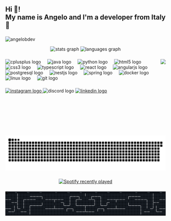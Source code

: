 <h2 align="left">Hi 👋! <br>My name is Angelo and I'm a developer from Italy 🍕</h2>

###

<p align="left"> <img src="https://komarev.com/ghpvc/?username=angelobdev&label=Profile%20views&color=0e75b6&style=flat" alt="angelobdev" /> </p>

<div align="center">
  <img src="https://github-readme-stats.vercel.app/api?username=angelobdev&hide_title=false&hide_rank=false&show_icons=true&include_all_commits=false&count_private=true&disable_animations=false&theme=dracula&locale=en&hide_border=false" height="150" alt="stats graph"  />
  <img src="https://github-readme-stats.vercel.app/api/top-langs?username=angelobdev&locale=en&hide_title=false&layout=compact&card_width=320&langs_count=5&theme=dracula&hide_border=false" height="150" alt="languages graph"  />
</div>

###

<img align="right" height="240" src="https://camo.githubusercontent.com/231aa6f4582c226c56b057dd4a769c7f33671cae3d57d9f2a960445794a6b909/68747470733a2f2f6d656469612e74656e6f722e636f6d2f7a524668314d4f36457267414141414d2f7a6163682d67616c696669616e616b69732d736d696c652e676966"  />

###

<div align="left">
  <img src="https://cdn.jsdelivr.net/gh/devicons/devicon/icons/cplusplus/cplusplus-original.svg" height="30" alt="cplusplus logo"  />
  <img width="12" />
  <img src="https://cdn.jsdelivr.net/gh/devicons/devicon/icons/java/java-original.svg" height="30" alt="java logo"  />
  <img width="12" />
  <img src="https://cdn.jsdelivr.net/gh/devicons/devicon/icons/python/python-original.svg" height="30" alt="python logo"  />
  <img width="12" />
  <img src="https://cdn.jsdelivr.net/gh/devicons/devicon/icons/html5/html5-original.svg" height="30" alt="html5 logo"  />
  <img width="12" />
  <img src="https://cdn.jsdelivr.net/gh/devicons/devicon/icons/css3/css3-original.svg" height="30" alt="css3 logo"  />
  <img width="12" />
  <img src="https://cdn.jsdelivr.net/gh/devicons/devicon/icons/typescript/typescript-original.svg" height="30" alt="typescript logo"  />
  <img width="12" />
  <img src="https://cdn.jsdelivr.net/gh/devicons/devicon/icons/react/react-original.svg" height="30" alt="react logo"  />
  <img width="12" />
  <img src="https://cdn.jsdelivr.net/gh/devicons/devicon/icons/angularjs/angularjs-original.svg" height="30" alt="angularjs logo"  />
  <img width="12" />
  <img src="https://cdn.jsdelivr.net/gh/devicons/devicon/icons/postgresql/postgresql-original.svg" height="30" alt="postgresql logo"  />
  <img width="12" />
  <img src="https://cdn.jsdelivr.net/gh/devicons/devicon/icons/nestjs/nestjs-original.svg" height="30" alt="nestjs logo"  />
  <img width="12" />
  <img src="https://cdn.jsdelivr.net/gh/devicons/devicon/icons/spring/spring-original.svg" height="30" alt="spring logo"  />
  <img width="12" />
  <img src="https://cdn.jsdelivr.net/gh/devicons/devicon/icons/docker/docker-original.svg" height="30" alt="docker logo"  />
  <img width="12" />
  <img src="https://cdn.jsdelivr.net/gh/devicons/devicon/icons/linux/linux-original.svg" height="30" alt="linux logo"  />
  <img width="12" />
  <img src="https://cdn.jsdelivr.net/gh/devicons/devicon/icons/git/git-original.svg" height="30" alt="git logo"  />
</div>

###

<div align="left">
  <a href="https://instagram.com/angelob_insta" target="_blank">
    <img src="https://img.shields.io/static/v1?message=Instagram&logo=instagram&label=angelob_inst&color=E4405F&logoColor=white&labelColor=&style=for-the-badge" height="35" alt="instagram logo"  />
  </a>
  <img src="https://img.shields.io/static/v1?message=Discord&logo=discord&label=JustThread&color=7289DA&logoColor=white&labelColor=&style=for-the-badge" height="35" alt="discord logo"  />
  <a href="https://www.linkedin.com/in/angelobdev/" target="_blank">
    <img src="https://img.shields.io/static/v1?message=LinkedIn&logo=linkedin&label=Angelo%20Belcastro&color=0077B5&logoColor=white&labelColor=&style=for-the-badge" height="35" alt="linkedin logo"  />
  </a>
</div>

###

<br clear="both">

<img src="https://raw.githubusercontent.com/angelobdev/angelobdev/refs/heads/master/output/snake.svg" alt="Snake animation" />

###

<div align="center">
  <a href="https://open.spotify.com/user/11164258859">
    <img src="https://spotify-recently-played-readme.vercel.app/api?user=11164258859&count=5&unique=false" alt="Spotify recently played"  />
  </a>
</div>

###

<img src="https://raw.githubusercontent.com/angelobdev/angelobdev/refs/heads/master/output/pacman.svg" alt="Pacman animation" />

###
